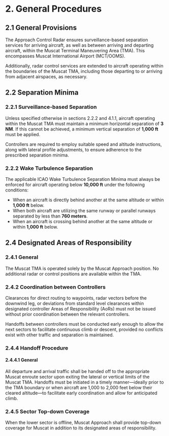 # 2. General Procedures
## 2.1 General Provisions
The Approach Control Radar ensures surveillance-based separation services for arriving aircraft, as well as between arriving and departing aircraft, within the Muscat Terminal Maneuvering Area (TMA). This encompasses Muscat International Airport (MCT/OOMS).

Additionally, radar control services are extended to aircraft operating within the boundaries of the Muscat TMA, including those departing to or arriving from adjacent airspaces, as necessary.

## 2.2 Separation Minima
### 2.2.1 Surveillance-based Separation
Unless specified otherwise in sections 2.2.2 and 4.1.1, aircraft operating within the Muscat TMA must maintain a minimum horizontal separation of **3 NM**. If this cannot be achieved, a minimum vertical separation of **1,000 ft** must be applied.

Controllers are required to employ suitable speed and altitude instructions, along with lateral profile adjustments, to ensure adherence to the prescribed separation minima.

### 2.2.2 Wake Turbulence Separation
The applicable ICAO Wake Turbulence Separation Minima must always be enforced for aircraft operating below **10,000 ft** under the following conditions:

- When an aircraft is directly behind another at the same altitude or within **1,000 ft** below.  
- When both aircraft are utilizing the same runway or parallel runways separated by less than **760 meters**.  
- When an aircraft is crossing behind another at the same altitude or within **1,000 ft** below.  

## 2.4 Designated Areas of Responsibility
### 2.4.1 General
The Muscat TMA is operated solely by the Muscat Approach position. No additional radar or control positions are available within the TMA.

### 2.4.2 Coordination between Controllers
Clearances for direct routing to waypoints, radar vectors before the downwind leg, or deviations from standard level clearances within designated controller Areas of Responsibility (AoRs) must not be issued without prior coordination between the relevant controllers.  

Handoffs between controllers must be conducted early enough to allow the next sectors to facilitate continuous climb or descent, provided no conflicts exist with other traffic and separation is maintained.  

### 2.4.4 Handoff Procedure
#### 2.4.4.1 General
All departure and arrival traffic shall be handed off to the appropriate Muscat enroute sector upon exiting the lateral or vertical limits of the Muscat TMA. Handoffs must be initiated in a timely manner—ideally prior to the TMA boundary or when aircraft are 1,000 to 2,000 feet below their cleared altitude—to facilitate early coordination and allow for anticipated climb.

### 2.4.5 Sector Top-down Coverage
When the lower sector is offline, Muscat Approach shall provide top-down coverage for Muscat in addition to its designated areas of responsibility.